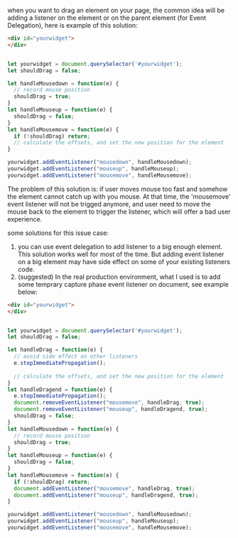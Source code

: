 when you want to drag an element on your page, the common idea will be adding a listener on the element or on the parent element (for Event Delegation), here is example of this solution:

```html
<div id="yourwidget">
</div>
```

```javascript

let yourwidget = document.querySelector('#yourwidget');
let shouldDrag = false;

let handleMousedown = function(e) { 
  // record mouse position
  shouldDrag = true;
}
let handleMouseup = function(e) { 
  shouldDrag = false;
}
let handleMousemove = function(e) {
  if (!shouldDrag) return;
  // calculate the offsets, and set the new position for the element
} 

yourwidget.addEventListener("mousedown", handleMousedown);
yourwidget.addEventListener("mouseup", handleMouseup);
yourwidget.addEventListener("mousemove", handleMousemove);
```

The problem of this solution is:
if user moves mouse too fast and somehow the element cannot catch up with you mouse. At that time, the 'mousemove' event listener will not be trigged anymore, and user need to move the mouse back to the element to trigger the listener, which will offer a bad user experience.

some solutions for this issue case:
1. you can use event delegation to add listener to a big enough element. This solution works well for most of the time. But adding event listener on a big element may have side effect on some of your existing listeners code.
2. (suggested) In the real production environment, what I used is to add some temprary capture phase event listener on document, see example below:

```html
<div id="yourwidget">
</div>
```
```javascript

let yourwidget = document.querySelector('#yourwidget');
let shouldDrag = false;

let handleDrag = function(e) {
  // avoid side effect on other listeners
  e.stopImmediatePropagation();
  
  // calculate the offsets, and set the new position for the element
}
let handleDragend = function(e) {
  e.stopImmediatePropagation();
  document.removeEventListener("mousemove", handleDrag, true);
  document.removeEventListener("mouseup", handleDragend, true);
  shouldDrag = false;
}
let handleMousedown = function(e) { 
  // record mouse position
  shouldDrag = true;
}
let handleMouseup = function(e) { 
  shouldDrag = false;
}
let handleMousemove = function(e) {
  if (!shouldDrag) return;
  document.addEventListener("mousemove", handleDrag, true);
  document.addEventListener("mouseup", handleDragend, true);
} 

yourwidget.addEventListener("mousedown", handleMousedown);
yourwidget.addEventListener("mouseup", handleMouseup);
yourwidget.addEventListener("mousemove", handleMousemove);
```
